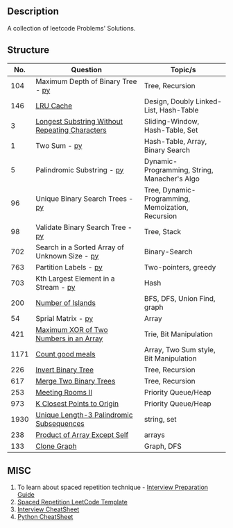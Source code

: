 ## Description

A collection of leetcode Problems' Solutions.

## Structure

No.  | Question                                                            | Topic/s                                                       | 
-----| ------------------------------------------------------------------- | --------------------------------------------------------------| 
104  |Maximum Depth of Binary Tree - [py](src/101-150/104.py)              | Tree, Recursion                                               |
146  |[LRU Cache](src/101-150/146.md)                                      | Design, Doubly Linked-List, Hash-Table                        |
3    |[Longest Substring Without Repeating Characters](src/1-50/3.md)      | Sliding-Window, Hash-Table, Set                               |
1    |Two Sum - [py](src/1-50/1.py)                                        | Hash-Table, Array, Binary Search                              |
5    |Palindromic Substring - [py](src/1-50/5.py)                          | Dynamic-Programming, String, Manacher's Algo                  | 
96   |Unique Binary Search Trees - [py](src/1-50/96.py)                    | Tree, Dynamic-Programming, Memoization, Recursion             |
98   |Validate Binary Search Tree - [py](src/51-100/98.py)                 | Tree, Stack                                                   |
702  |Search in a Sorted Array of Unknown Size - [py](src/701-750/702.py)  | Binary-Search                                                 |
763  |Partition Labels - [py](src/701-750/763.py)                          | Two-pointers, greedy                                          |
703  |Kth Largest Element in a Stream - [py](src/701-750/703.py)           | Hash                                                          |
200  |[Number of Islands](src/151-200/200.md)                              | BFS, DFS, Union Find, graph                                   |
54   |Sprial Matrix - [py](src/51-100/54.py)                               | Array                                                         |
421  |[Maximum XOR of Two Numbers in an Array](src/401-450/421.md)         | Trie, Bit Manipulation                                        |
1171 |[Count good meals](src/1151-1200/1171.md)                            | Array, Two Sum style, Bit Manipulation                        |
226  |[Invert Binary Tree](src/201-250/226.md)                             | Tree, Recursion                                               |
617  |[Merge Two Binary Trees](src/601-650/617.md)                         | Tree, Recursion                                               |
253  |[Meeting Rooms II](src/251-300/253.md)                               | Priority Queue/Heap                                           |
973  |[K Closest Points to Origin](src/951-1000/973.md)                    | Priority Queue/Heap                                           |
1930 |[Unique Length-3 Palindromic Subsequences](src/1901-1950/1930.md)    | string, set                                                   |
238  |[Product of Array Except Self](src/201-250/238.md)                   | arrays                                                        |
133  |[Clone Graph](src/101-150/133.md)                                    | Graph, DFS                                                    |


## MISC

1. To learn about spaced repetition technique - [Interview Preparation Guide](https://medium.com/@adaggarw/crack-the-contemporary-technical-interview-55bd1b1b87c9)
2. [Spaced Repetition LeetCode Template](https://docs.google.com/spreadsheets/d/1USAhpvkzCLSqpjSK8NcEXSBlZ03LXL_VNqqn9WZK1Kk/edit?usp=sharing)
3. [Interview CheatSheet](https://goo.gl/BpZQJU)
4. [Python CheatSheet](https://docs.google.com/document/d/1fjtc5DLuQaIyjJ7P_mh5Fo4sf_llhrLSEkq5vvCmOCg/edit?usp=sharing)
